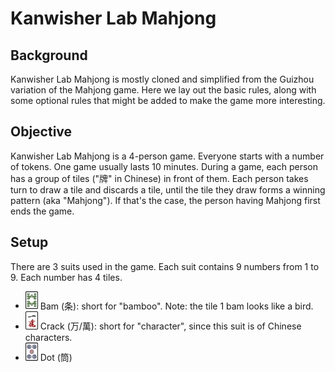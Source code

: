# Kanwisher Lab Mahjong

## Background
Kanwisher Lab Mahjong is mostly cloned and simplified from the Guizhou variation of the Mahjong game. Here we lay out the basic rules, along with some optional rules that might be added to make the game more interesting.

## Objective
Kanwisher Lab Mahjong is a 4-person game. Everyone starts with a number of tokens. 
One game usually lasts 10 minutes. 
During a game, each person has a group of tiles ("牌" in Chinese) in front of them. 
Each person takes turn to draw a tile and discards a tile, until the tile they draw forms a winning pattern (aka "Mahjong"). 
If that's the case, the person having Mahjong first ends the game. 

## Setup
There are 3 suits used in the game. Each suit contains 9 numbers from 1 to 9. Each number has 4 tiles.
- <img src="./imgs/8_bam.png" width="20">  Bam (条): short for "bamboo". Note: the tile 1 bam looks like a bird. 
- <img src="./imgs/1_crack.png" width="20"> Crack (万/萬): short for "character", since this suit is of Chinese characters. 
- <img src="./imgs/5_dot.png" width="20"> Dot (筒)
